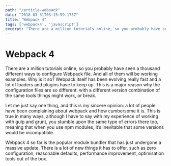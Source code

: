 ```yaml
---
path: "/article-webpack"
date: "2018-03-31T03:15:59.175Z"
title: "Webpack 4"
tags: ['webpack4', 'javascript']
excerpt: "There are a million tutorials online, so you probably have seen a thousand different ways to configure Webpack file. And all of them will be working examples. Why is it so? Webpack itself has been evolving really fast and a lot of loaders and plugins have to keep up. This is a major reason why the configuration files are so different: with a different version combination of the same tools things might work, or break..."
---
```


# Webpack 4

There are a million tutorials online, so you probably have seen a thousand different ways to configure Webpack file. And all of them will be working examples. Why is it so? Webpack itself has been evolving really fast and a lot of loaders and plugins have to keep up. This is a major reason why the configuration files are so different: with a different version combination of the same tools things might work, or break.

Let me just say one thing, and this is my sincere opinion: a lot of people have been complaining about webpack and how cumbersome it is. This is true in many ways, although I have to say with my experience of working with gulp and grunt, you stumble upon the same type of errors there too, meaning that when you use npm modules, it’s inevitable that some versions would be incompatible.

Webpack 4 so far is the popular module bundler that has just undergone a massive update. There is a lot of new things it has to offer, such as zero configuration, reasonable defaults, performance improvement, optimisation tools out of the box.
